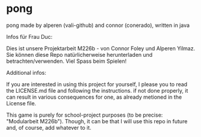 # pong
pong made by alperen (vali-github) and connor (conerado), written in java

Infos für Frau Duc:

Dies ist unsere Projektarbeit M226b - von Connor Foley und Alperen Yilmaz.
Sie können diese Repo natürlicherweise herunterladen und betrachten/verwenden.
Viel Spass beim Spielen!

Additional infos:

If you are interested in using this project for yourself, I please you to read the LICENSE.md file and following the instructions. 
if not done properly, it can result in various consequences for one, as already metioned in the License file.

This game is purely for school-project purposes (to be precise: "Modularbeit M226b"). Though, it can be that I will use this repo in future and, of course, add whatever to it.

